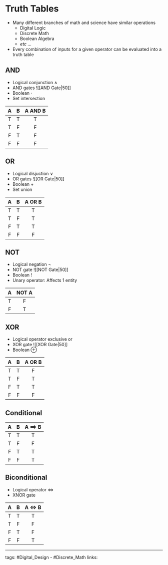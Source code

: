 # Truth Tables
- Many different branches of math and science have similar operations
	- Digital Logic
	- Discrete Math
	- Boolean Algebra
	- *etc $...$*
- Every combination of inputs for a given operator can be evaluated into a truth table


## AND
- Logical conjunction $\land$
- AND gates ![[AND Gate|50]]
- Boolean $\cdot$
- Set intersection

|  A  |  B  |  A AND B  |
|:---:|:---:|:---:|
|  T  |  T  |  T  |
|  T  |  F  |  F  |
|  F  |  T  |  F  |
|  F  |  F  |  F  |

## OR
- Logical disjuction $\lor$
- OR gates ![[OR Gate|50]]
- Boolean $+$
- Set union

|  A  |  B  |  A OR B  |
|:---:|:---:|:---:|
|  T  |  T  |  T  |
|  T  |  F  |  T  |
|  F  |  T  |  T  |
|  F  |  F  |  F  |

## NOT
- Logical negation $\neg$
- NOT gate ![[NOT Gate|50]]
- Boolean $!$
- Unary operator: Affects 1 entity

|  A  |  NOT A  |
|:---:|:---:|
|  T  |  F  |
|  F  |  T  |

## XOR
- Logical operator exclusive or
- XOR gate ![[XOR Gate|50]]
- Boolean $\oplus$

|  A  |  B  | A OR B |
|:---:|:---:|:------:|
|  T  |  T  |   F    |
|  T  |  F  |   T    |
|  F  |  T  |   T    |
|  F  |  F  |   F    |

## Conditional

|  A  |  B  | A $\implies$ B |
|:---:|:---:|:------:|
|  T  |  T  |   T    |
|  T  |  F  |   F    |
|  F  |  T  |   T    |
|  F  |  F  |   T    |

## Biconditional
- Logical operator $\iff$
- XNOR gate

|  A  |  B  | A $\iff$ B |
|:---:|:---:|:------:|
|  T  |  T  |   T    |
|  T  |  F  |   F    |
|  F  |  T  |   F    |
|  F  |  F  |   T    |

---
tags: #Digital_Design - #Discrete_Math 
links: